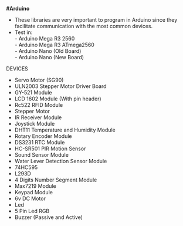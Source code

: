 <strong>#Arduino</strong>
- These libraries are very important to program in Arduino since they facilitate communication with the most common devices.
- Test in: <br/>
            - Arduino Mega R3 2560 <br/>
            - Arduino Mega R3 ATmega2560 <br/>
            - Arduino Nano (Old Board)<br/>
            - Arduino Nano (New Board)
            
          
DEVICES<br/>
- Servo Motor (SG90)<br/>
- ULN2003 Stepper Motor Driver Board<br/>
- GY-521 Module<br/>
- LCD 1602 Module (With pin header)<br/>
- Rc522 RFID Module<br/>
- Stepper Motor<br/>
- IR Receiver Module<br/>
- Joystick Module<br/>
- DHT11 Temperature and Humidity Module<br/>
- Rotary Encoder Module<br/>
- DS3231 RTC Module<br/>
- HC-SR501 PIR Motion Sensor<br/>
- Sound Sensor Module<br/>
- Water Lever Detection Sensor Module<br/>
- 74HC595<br/>
- L293D<br/>
- 4 Digits Number Segment Module<br/>
- Max7219 Module<br/>
- Keypad Module<br/>
- 6v DC Motor<br/>
- Led<br/>
- 5 Pin Led RGB<br/>
- Buzzer (Passive and Active)
